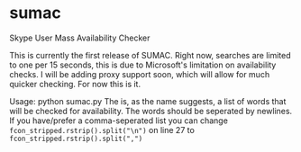 sumac
=====

Skype User Mass Availability Checker

This is currently the first release of SUMAC.
Right now, searches are limited to one per 15 seconds, this is due to Microsoft's limitation on availability checks.
I will be adding proxy support soon, which will allow for much quicker checking. For now this is it.

Usage: python sumac.py <wordlist>
The <wordlist> is, as the name suggests, a list of words that will be checked for availability.
The words should be seperated by newlines.
If you have/prefer a comma-seperated list you can change `fcon_stripped.rstrip().split("\n")` on line 27 to `fcon_stripped.rstrip().split(",")`
